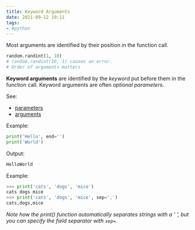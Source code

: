 ```yaml
---
title: Keyword Arguments
date: 2021-09-12 19:11
tags:
- #python
---
```


Most arguments are identified by their position in the function call.

```python
random.randint(1, 10)
# random.randint(10, 1) causes an error. 
# Order of arguments matters
```

**Keyword arguments** are identified by the _keyword_ put before them in the
function call. Keyword arguments are often _optional parameters_.

See: 
* [parameters](20210912121919-parameters.md)
* [arguments](20210912122000-arguments.md)

Example:

```python
print('Hello', end='')
print('World')
```

Output:

```bash
HelloWorld
```

Example:

```python
>>> print('cats', 'dogs', 'mice')
cats dogs mice
>>> print('cats', 'dogs', 'mice', sep=',')
cats,dogs,mice
```

_Note how the print() function automatically separates strings with a ' ', but
you can specify the field separator with `sep=`._
